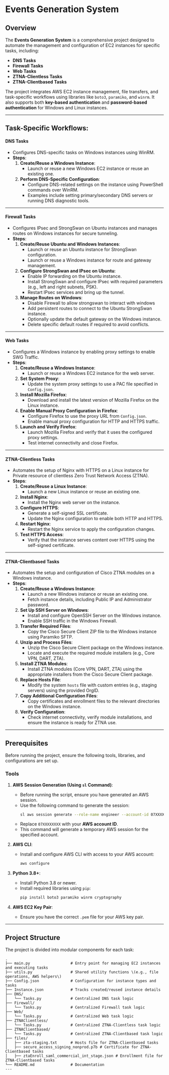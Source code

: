 # **Events Generation System**

## **Overview**
The **Events Generation System** is a comprehensive project designed to automate the management and configuration of EC2 instances for specific tasks, including:
- **DNS Tasks**
- **Firewall Tasks**
- **Web Tasks**
- **ZTNA-Clientless Tasks**
- **ZTNA-Clientbased Tasks**

The project integrates AWS EC2 instance management, file transfers, and task-specific workflows using libraries like `boto3`, `paramiko`, and `winrm`. It also supports both **key-based authentication** and **password-based authentication** for Windows and Linux instances.

---

## **Task-Specific Workflows**:

#### **DNS Tasks**
- Configures DNS-specific tasks on Windows instances using WinRM.
- **Steps**:
  1. **Create/Reuse a Windows Instance**:
      - Launch or reuse a new Windows EC2 instance or reuse an existing one.
  2. **Perform DNS-Specific Configuration**:
      - Configure DNS-related settings on the instance using PowerShell commands over WinRM.
      - Examples include setting primary/secondary DNS servers or running DNS diagnostic tools.

---

#### **Firewall Tasks**
- Configures IPsec and StrongSwan on Ubuntu instances and manages routes on Windows instances for secure tunneling.
- **Steps**:
  1. **Create/Reuse Ubuntu and Windows Instances**:
      - Launch or reuse an Ubuntu instance for StrongSwan configuration.
      - Launch or reuse a Windows instance for route and gateway management.
  2. **Configure StrongSwan and IPsec on Ubuntu**:
      - Enable IP forwarding on the Ubuntu instance.
      - Install StrongSwan and configure IPsec with required parameters (e.g., left and right subnets, PSK).
      - Restart IPsec services and bring up the tunnel.
  3. **Manage Routes on Windows**:
      - Disable Firewall to allow strongswan to interact with windows
      - Add persistent routes to connect to the Ubuntu StrongSwan instance.
      - Optionally update the default gateway on the Windows instance.
      - Delete specific default routes if required to avoid conflicts.

---

#### **Web Tasks**
- Configures a Windows instance by enabling proxy settings to enable SWG Traffic.
- **Steps**:
  1. **Create/Reuse a Windows Instance**:
      - Launch or reuse a Windows EC2 instance for the web server.
  2. **Set System Proxy**:
      - Update the system proxy settings to use a PAC file specified in `Config.json`.
  3. **Install Mozilla Firefox**:
      - Download and install the latest version of Mozilla Firefox on the Linux instance.
  4. **Enable Manual Proxy Configuration in Firefox**:
      - Configure Firefox to use the proxy URL from `Config.json`.
      - Enable manual proxy configuration for HTTP and HTTPS traffic.
  5. **Launch and Verify Firefox**:
      - Launch Mozilla Firefox and verify that it uses the configured proxy settings.
      - Test internet connectivity and close Firefox.

---

#### **ZTNA-Clientless Tasks**
- Automates the setup of Nginx with HTTPS on a Linux instance for Private resource of clientless Zero Trust Network Access (ZTNA).
- **Steps**:
  1. **Create/Reuse a Linux Instance**:
      - Launch a new Linux instance or reuse an existing one.
  2. **Install Nginx**:
      - Install the Nginx web server on the instance.
  3. **Configure HTTPS**:
      - Generate a self-signed SSL certificate.
      - Update the Nginx configuration to enable both HTTP and HTTPS.
  4. **Restart Nginx**:
      - Restart the Nginx service to apply the configuration changes.
  5. **Test HTTPS Access**:
      - Verify that the instance serves content over HTTPS using the self-signed certificate.

---

#### **ZTNA-Clientbased Tasks**
- Automates the setup and configuration of Cisco ZTNA modules on a Windows instance.
- **Steps**:
  1. **Create/Reuse a Windows Instance**:
      - Launch a new Windows instance or reuse an existing one.
      - Fetch instance details, including Public IP and Administrator password.
  2. **Set Up SSH Server on Windows**:
      - Install and configure OpenSSH Server on the Windows instance.
      - Enable SSH traffic in the Windows Firewall.
  3. **Transfer Required Files**:
      - Copy the Cisco Secure Client ZIP file to the Windows instance using Paramiko SFTP.
  4. **Unzip and Process Files**:
      - Unzip the Cisco Secure Client package on the Windows instance.
      - Locate and execute the required module installers (e.g., Core VPN, DART, ZTA).
  5. **Install ZTNA Modules**:
      - Install ZTNA modules (Core VPN, DART, ZTA) using the appropriate installers from the Cisco Secure Client package.
  6. **Replace Hosts File**:
      - Modify the system `hosts` file with custom entries (e.g., staging servers) using the provided OrgID.
  7. **Copy Additional Configuration Files**:
      - Copy certificates and enrollment files to the relevant directories on the Windows instance.
  8. **Verify Configuration**:
      - Check internet connectivity, verify module installations, and ensure the instance is ready for ZTNA use.

---

## **Prerequisites**
Before running the project, ensure the following tools, libraries, and configurations are set up.

### **Tools**
1. **AWS Session Generation (Using `sl` Command)**:
   - Before running the script, ensure you have generated an AWS session.
   - Use the following command to generate the session:
     ```bash
     sl aws session generate --role-name engineer --account-id 07XXXXXXXX --profile default
     ```
   - Replace `07XXXXXXXX` with your **AWS account ID**.
   - This command will generate a temporary AWS session for the specified account.

2. **AWS CLI**:
   - Install and configure AWS CLI with access to your AWS account:
     ```bash
     aws configure
     ```

3. **Python 3.8+**:
   - Install Python 3.8 or newer.
   - Install required libraries using `pip`:
     ```bash
     pip install boto3 paramiko winrm cryptography
     ```

4. **AWS EC2 Key Pair**:
   - Ensure you have the correct `.pem` file for your AWS key pair.

---
## **Project Structure**
The project is divided into modular components for each task:

```plaintext
.
├── main.py                  # Entry point for managing EC2 instances and executing tasks
├── utils.py                 # Shared utility functions \(e.g., file operations, AWS helpers\)
├── Config.json              # Configuration for instance types and tasks
├── Instance.json            # Tracks created/reused instance details
├── DNS/
│   └── Tasks.py             # Centralized DNS task logic
├── Firewall/
│   └── Tasks.py             # Centralized Firewall task logic
├── Web/
│   └── Tasks.py             # Centralized Web task logic
├── ZTNAClientless/
│   └── Tasks.py             # Centralized ZTNA-Clientless task logic
├── ZTNAClientbased/
│   └── Tasks.py             # Centralized ZTNA-Clientbased task logic
├── files/
│   ├── zta-staging.txt      # Hosts file for ZTNA-Clientbased tasks
│   ├── secure_access_signing_nonprod.p7b # Certificate for ZTNA-Clientbased tasks
│   ├── ztaEnroll_saml_commercial_int_stage.json # Enrollment file for ZTNA-Clientbased tasks
└── README.md                # Documentation
---
